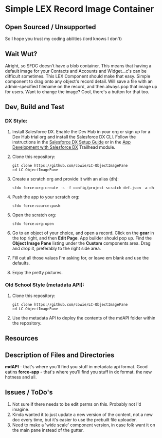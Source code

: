 # Simple LEX Record Image Container
## Open Sourced / Unsupported  
So I hope you trust my coding abilities (lord knows I don't)

## Wait Wut?
Alright, so SFDC doesn't have a blob container. This means that having a default image for your Contacts and Accounts and Widget__c's can be difficult sometimes. This LEX Component should make that easy. Simple component to drag onto any object's record detail. Will save a file with an admin-specified filename on the record, and then always pop that image up for users. Want to change the image? Cool, there's a button for that too. 

## Dev, Build and Test

### DX Style:
1. Install Salesforce DX. Enable the Dev Hub in your org or sign up for a Dev Hub trial org and install the Salesforce DX CLI. Follow the instructions in the [Salesforce DX Setup Guide](https://developer.salesforce.com/docs/atlas.en-us.sfdx_setup.meta/sfdx_setup/sfdx_setup_intro.htm?search_text=trial%20hub%20org) or in the [App Development with Salesforce DX](https://trailhead.salesforce.com/modules/sfdx_app_dev) Trailhead module.

1. Clone this repository:
    ```
    git clone https://github.com/cowie/LC-ObjectImagePane
    cd LC-ObjectImagePane
    ```

1. Create a scratch org and provide it with an alias (dh):
    ```
    sfdx force:org:create -s -f config/project-scratch-def.json -a dh
    ```

1. Push the app to your scratch org:
    ```
    sfdx force:source:push
    ```

1. Open the scratch org:
    ```
    sfdx force:org:open
    ```

1. Go to an object of your choice, and open a record. Click on the **gear** in the top right, and then **Edit Page**. App builder should pop up. Find the **Object Image Pane** listing under the **Custom** components area. Drag and drop it, preferably to the right side area. 
1. Fill out all those values I'm asking for, or leave em blank and use the defaults.
1. Enjoy the pretty pictures.


### Old School Style (metadata API):

1. Clone this repository:
    ```
    git clone https://github.com/cowie/LC-ObjectImagePane
    cd LC-ObjectImagePane
    ```

2. Use the metadata API to deploy the contents of the mdAPI folder within the repository.

## Resources


## Description of Files and Directories
**mdAPI** - that's where you'll find you stuff in metadata api format. Good eatins
**force-app** - that's where you'll find you stuff in dx format. the new hotness and all.

## Issues / ToDo's
1. Not sure if there needs to be edit perms on this. Probably not I'd imagine.
1. Kinda wanted it to just update a new version of the content, not a new doc every time, but it's easier to use the prebuilt file uploader. 
1. Need to make a 'wide scale' component version, in case folk want it on the main pane instead of the gutter.
